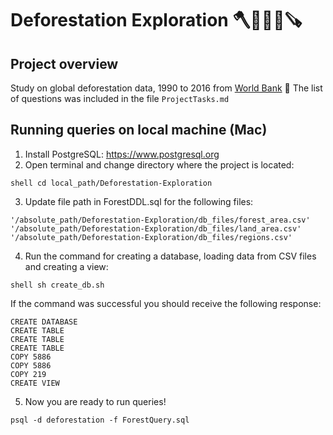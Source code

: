 # Deforestation Exploration 🪓🌲🌳🌴🪚

## Project overview
Study on global deforestation data, 1990 to 2016 from [World Bank](https://www.worldbank.org/en/home) 🏡 
The list of questions was included in the file ```ProjectTasks.md```

## Running queries on local machine (Mac)
1. Install PostgreSQL: https://www.postgresql.org
2. Open terminal and change directory where the project is located: 

```shell cd local_path/Deforestation-Exploration```

3. Update file path in ForestDDL.sql for the following files: 
``` psql
'/absolute_path/Deforestation-Exploration/db_files/forest_area.csv'
'/absolute_path/Deforestation-Exploration/db_files/land_area.csv'
'/absolute_path/Deforestation-Exploration/db_files/regions.csv'
```
4. Run the command for creating a database, loading data from CSV files and creating a view:

``` shell sh create_db.sh ```

If the command was successful you should receive the following response:
```
CREATE DATABASE
CREATE TABLE
CREATE TABLE
CREATE TABLE
COPY 5886
COPY 5886
COPY 219
CREATE VIEW
```

5. Now you are ready to run queries!
``` shell
psql -d deforestation -f ForestQuery.sql
```
